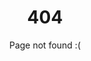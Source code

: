 ---
layout: default
title: 404
subtitle: Page not found :(
hero:
  size: fullheight
  particles: true
  color: danger
footer: false
---